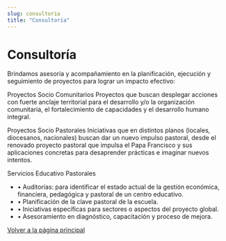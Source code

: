 ```yaml
---
slug: consultoria
title: "Consultoría"
---
```


<main class="px-10 py-12 text-left text-white w-full max-w-[700px] mx-auto mt-32 bg-white/5 border border-white/10 rounded-lg shadow-lg relative overflow-hidden">
  <h1 class="text-4xl font-bold text-white leading-tight mb-6">Consultoría</h1>
  <p class="text-[17px] leading-relaxed text-gray-300 font-light mb-3">
    Brindamos asesoría y acompañamiento en la planificación, ejecución y seguimiento de proyectos para lograr un impacto efectivo:
  </p>
  <p class="text-[17px] leading-relaxed text-gray-300 font-light mb-3">
    <span class="block text-[20px] font-bold text-indigo-400 mt-6">Proyectos Socio Comunitarios</span>
    Proyectos que buscan desplegar acciones con fuerte anclaje territorial para el desarrollo y/o la organización comunitaria, el fortalecimiento de capacidades y el desarrollo humano integral.
  </p>
  <p class="text-[17px] leading-relaxed text-gray-300 font-light mb-3">
    <span class="block text-[20px] font-bold text-indigo-400 mt-6">Proyectos Socio Pastorales</span>
    Iniciativas que en distintos planos (locales, diocesanos, nacionales) buscan dar un nuevo impulso pastoral, desde el renovado proyecto pastoral que impulsa el Papa Francisco y sus aplicaciones concretas para desaprender prácticas e imaginar nuevos intentos.
  </p>
  <p class="text-[17px] leading-relaxed text-gray-300 font-light mb-3">
    <span class="block text-[20px] font-bold text-indigo-400 mt-6">Servicios Educativo Pastorales</span>
  </p>
  <ul class="list-none pl-0">
    <li class="text-[17px] leading-relaxed font-light text-gray-300 mb-1 relative pl-5">
      <span class="absolute left-0 text-indigo-400 font-bold">•</span>
      Auditorías: para identificar el estado actual de la gestión económica, financiera, pedagógica y pastoral de un centro educativo.
    </li>
    <li class="text-[17px] leading-relaxed font-light text-gray-300 mb-1 relative pl-5">
      <span class="absolute left-0 text-indigo-400 font-bold">•</span>
      Planificación de la clave pastoral de la escuela.
    </li>
    <li class="text-[17px] leading-relaxed font-light text-gray-300 mb-1 relative pl-5">
      <span class="absolute left-0 text-indigo-400 font-bold">•</span>
      Iniciativas específicas para sectores o aspectos del proyecto global.
    </li>
    <li class="text-[17px] leading-relaxed font-light text-gray-300 mb-1 relative pl-5">
      <span class="absolute left-0 text-indigo-400 font-bold">•</span>
      Asesoramiento en diagnóstico, capacitación y proceso de mejora.
    </li>
  </ul>
</main>
<a class="fixed bottom-8 right-8 inline-flex items-center text-sm font-semibold text-black no-underline py-3 px-5 rounded-full bg-tertiary shadow-md transition-all z-50 hover:opacity-90" href="/">
  <i class="fas fa-arrow-left mr-2"></i> Volver a la página principal
</a>
